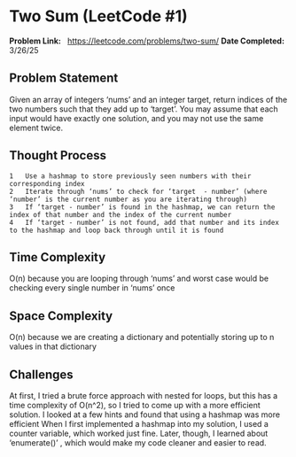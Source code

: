# Two Sum (LeetCode #1)
**Problem Link:**   https://leetcode.com/problems/two-sum/
**Date Completed:** 3/26/25

## Problem Statement
Given an array of integers ‘nums’ and an integer target, return indices of the two numbers such that they add up to ‘target’. You may assume that each input would have exactly one solution, and you may not use the same element twice.

## Thought Process
	1	Use a hashmap to store previously seen numbers with their corresponding index
	2	Iterate through ‘nums’ to check for ‘target  - number’ (where ‘number’ is the current number as you are iterating through) 
	3	If ‘target - number’ is found in the hashmap, we can return the index of that number and the index of the current number
	4	If ‘target - number’ is not found, add that number and its index to the hashmap and loop back through until it is found

## Time Complexity
O(n) because you are looping through ‘nums’ and worst case would be checking every single number in ‘nums’ once

## Space Complexity
O(n) because we are creating a dictionary and potentially storing up to n values in that dictionary


## Challenges
At first, I tried a brute force approach with nested for loops, but this has a time complexity of O(n^2), so I tried to come up with a more efficient solution. I looked at a few hints and found that using a hashmap was more efficient When I first implemented a hashmap into my solution, I used a counter variable, which worked just fine. Later, though, I learned about ‘enumerate()’ , which would make my code cleaner and easier to read.
